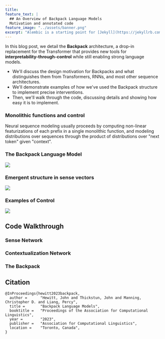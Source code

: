 ```yaml
---
title: 
feature_text: |
  ## An Overview of Backpack Language Models
  Motivation and annotated code
feature_image: "../assets/banner.png"
excerpt: "Alembic is a starting point for [Jekyll](https://jekyllrb.com/) projects. Rather than starting from scratch, this boilerplate is designed to get the ball rolling immediately. Install it, configure it, tweak it, push it."
---
```


In this blog post, we detail the **Backpack** architecture, a drop-in replacement for the Transformer that provides new tools for **interpretability-through-control** while still enabling strong language models.
- We'll discuss the design motivation for Backpacks and what distinguishes them from Transformers, RNNs, and most other sequence architectures.
- We'll demonstrate examples of how we've used the Backpack structure to implement precise interventions.
- Then, we'll walk through the code, discussing details and showing how easy it is to implement.

### Monolithic functions and control

Neural sequence modeling usually proceeds by computing non-linear featurizations of each prefix in a single monolithic function, and modeling distributions over sequences through the product of distributions over "next token" given "context".

### The Backpack Language Model

<img src="../assets/backpack-process.gif" >

### Emergent structure in sense vectors

<img src="../assets/senses.png" >

### Examples of Control

<img src="../assets/gender.png" >

## Code Walkthrough

### Sense Network

### Contextualization Network

### The Backpack


## Citation


```
@InProceedings{hewitt2023backpack,
  author =      "Hewitt, John and Thickstun, John and Manning, Christopher D. and Liang, Percy",
  title =       "Backpack Language Models",
  booktitle =   "Proceedings of the Association for Computational Linguistics",
  year =        "2023",
  publisher =   "Association for Computational Linguistics",
  location =    "Toronto, Canada",
}
```
